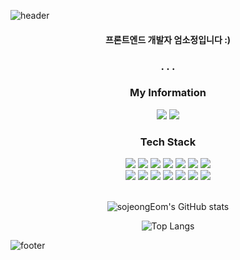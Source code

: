 ![header](https://capsule-render.vercel.app/api?type=waving&color=0:ffd2d2,100:99ccff&height=300&section=header&text=sojeongEom&fontAlignY=40&fontColor=ffffff&fontSize=70&desc=(*.☆⸜(⑉˙ᗜ˙⑉)⸝♡.*)&descAlignY=60&animation=twinkling)

<div align="center">
  <h4>프론트엔드 개발자 엄소정입니다 :) </h4>	
  <h3>. . .</h3>
  <h3>My Information</h3>
  <a href="#"><img src="https://img.shields.io/badge/esj5029@gmail.com-EA4335?style=flat&logo=Gmail&logoColor=white"/></a>   
  <a href="#"><img src="https://img.shields.io/badge/dbsdktkfkd9@naver.com-03C75A?style=flat&logo=Naver&logoColor=white"/></a>
  <br />
  <h3>Tech Stack</h3>
  <div class="stack">
  <a href="#"><img src="https://img.shields.io/badge/React-61DAFB?style=flat&logo=React&logoColor=white"/></a>
  <a href="#"><img src="https://img.shields.io/badge/JavaScript-F7DF1E?style=flat&logo=JavaScript&logoColor=white"/></a>
  <a href="#"><img src="https://img.shields.io/badge/CSS-1572B6?style=flat&logo=CSS3&logoColor=white"/></a>
  <a href="#"><img src="https://img.shields.io/badge/Git-F05032?style=flat&logo=Git&logoColor=white"/></a>
  <a href="#"><img src="https://img.shields.io/badge/Node.js-339933?style=flat&logo=node-dot-js&logoColor=white"/></a>
	  <a href="#"><img src="https://img.shields.io/badge/Adobe XD-FF61F6?style=flat&logo=node-dot-js&logoColor=white"/></a>
	  <a href="#"><img src="https://img.shields.io/badge/MUI-007FFF?style=flat&logo=node-dot-js&logoColor=white"/></a>
  <br />
  <a href="#"><img src="https://img.shields.io/badge/Python-3766AB?style=flat&logo=Python&logoColor=white"/></a>
  <a href="#"><img src="https://img.shields.io/badge/FastAPI-009688?style=flat&logo=FastAPI&logoColor=white"/></a>
  <a href="#"><img src="https://img.shields.io/badge/MySQL-4479A1?style=flat&logo=MySQL&logoColor=white"/></a>
	  <a href="#"><img src="https://img.shields.io/badge/TensorFlow-FF6F00?style=flat&logo=MySQL&logoColor=white"/></a>
	  <a href="#"><img src="https://img.shields.io/badge/Keras-D00000?style=flat&logo=MySQL&logoColor=white"/></a>
	  <a href="#"><img src="https://img.shields.io/badge/Firebase-FFCA28?style=flat&logo=MySQL&logoColor=white"/></a>
	  <a href="#"><img src="https://img.shields.io/badge/R-276DC3?style=flat&logo=node-dot-js&logoColor=white"/></a>
	</div>
 <br />
  
![sojeongEom's GitHub stats](https://github-readme-stats.vercel.app/api?username=sojeongEom&show_icons=true&theme=buefy )

![Top Langs](https://github-readme-stats.vercel.app/api/top-langs/?username=sojeongEom&layout=Demo&theme=material-palenight )	
</div>

![footer](https://capsule-render.vercel.app/api?section=footer&type=waving&color=0:ffd2d2,100:99ccff&height=130)
